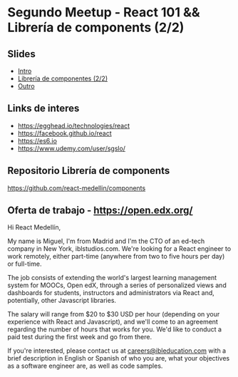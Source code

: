 # Segundo Meetup - React 101 && Librería de components (2/2)

## Slides
- [Intro](https://docs.google.com/presentation/d/1BTIQgGP5y00um6nhd0hptBSCN2Y1JXh5XV_dh_K6kFE/edit?usp=sharing)
- [Librería de componentes (2/2)](https://docs.google.com/presentation/d/18pV6kbStP5pJSRIencEBl9Q1qe4n6_qkj2bgPDpAJ2g/edit?usp=sharing)
- [Outro](https://docs.google.com/presentation/d/1RxMUjmkw1AyysvMSGiU0wXtBXJYFlmkZGYA8SPKSYj4/edit?usp=sharing)

## Links de interes
- https://egghead.io/technologies/react
- https://facebook.github.io/react
- https://es6.io
- https://www.udemy.com/user/sgslo/

## Repositorio Librería de components
https://github.com/react-medellin/components

## Oferta de trabajo - https://open.edx.org/

Hi React Medellín,

My name is Miguel, I'm from Madrid and I'm the CTO of an ed-tech company in New York, iblstudios.com. We're looking for a React engineer to work remotely, either part-time (anywhere from two to five hours per day) or full-time.

The job consists of extending the world's largest learning management system for MOOCs, Open edX, through a series of personalized views and dashboards for students, instructors and administrators via React and, potentially, other Javascript libraries.

The salary will range from $20 to $30 USD per hour (depending on your experience with React and Javascript), and we'll come to an agreement regarding the number of hours that works for you. We'd like to conduct a paid test during the first week and go from there.

If you're interested, please contact us at careers@ibleducation.com with a brief description in English or Spanish of who you are, what your objectives as a software engineer are, as well as code samples.
